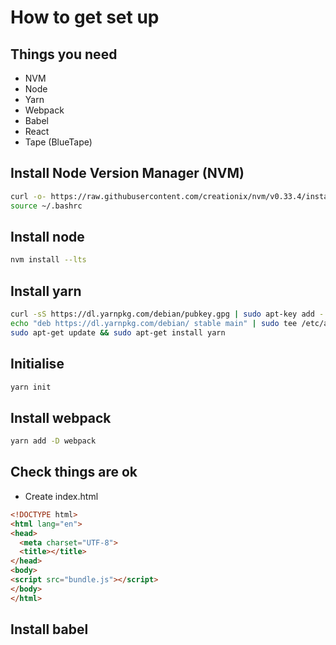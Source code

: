 # How to get set up

## Things you need

* NVM
* Node
* Yarn
* Webpack
* Babel
* React
* Tape (BlueTape)

## Install Node Version Manager (NVM)
```bash
curl -o- https://raw.githubusercontent.com/creationix/nvm/v0.33.4/install.sh | bash
source ~/.bashrc
```

## Install node
```bash
nvm install --lts
```

## Install yarn
```bash
curl -sS https://dl.yarnpkg.com/debian/pubkey.gpg | sudo apt-key add -
echo "deb https://dl.yarnpkg.com/debian/ stable main" | sudo tee /etc/apt/sources.list.d/yarn.list
sudo apt-get update && sudo apt-get install yarn
```

## Initialise
```bash
yarn init
```

## Install webpack
```bash
yarn add -D webpack
```

## Check things are ok
* Create index.html

```html
<!DOCTYPE html>
<html lang="en">
<head>
  <meta charset="UTF-8">
  <title></title>
</head>
<body>
<script src="bundle.js"></script>
</body>
</html>
```

## Install babel
